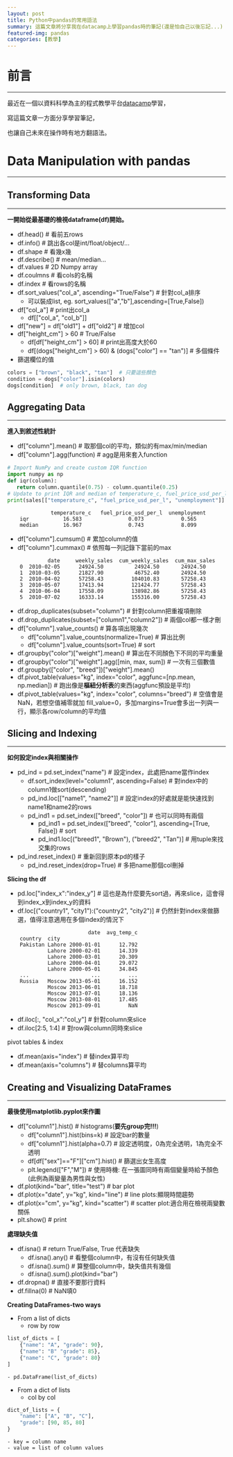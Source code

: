 ```yaml
---
layout: post
title: Python中pandas的常用語法
summary: 這篇文章將分享我在datacamp上學習pandas時的筆記(還是怕自己以後忘記...)
featured-img: pandas
categories: [教學]
---
```


# 前言

***

最近在一個以資料科學為主的程式教學平台[datacamp](https://learn.datacamp.com)學習，

寫這篇文章一方面分享學習筆記，

也讓自己未來在操作時有地方翻語法。


# Data Manipulation with pandas

***

## Transforming Data

***

**一開始從最基礎的檢視dataframe(df)開始。**
- df.head()  # 看前五rows
- df.info()  # 跳出各col是int/float/object/...
- df.shape   # 看幾x幾
- df.describe()  # mean/median...
- df.values  # 2D Numpy array
- df.coulmns  # 看cols的名稱
- df.index  # 看rows的名稱
- df.sort_values("col_a", ascending="True/False")  # 針對col_a排序
    - 可以裝成list, eg. sort_values(["a","b"],ascending=[True,False])
- df["col_a"]  # print出col_a
    - df[["col_a", "col_b"]]
- df["new"] = df["old1"] + df["old2"]  # 增加col
- df["height_cm"] > 60  # True/False
    - df[df["height_cm"] > 60]  # print出高度大於60
    - df[(dogs["height_cm"] > 60) & (dogs["color"] == "tan")]  # 多個條件
- 篩選欄位的值
```python
colors = ["brown", "black", "tan"]  # 只要這些顏色
condition = dogs["color"].isin(colors)
dogs[condition]  # only brown, black, tan dog
```

## Aggregating Data

***

**進入到敘述性統計**
- df["column"].mean()  # 取那個col的平均，類似的有max/min/median
- df["column"].agg(function)  # agg是用來套入function
```python
# Import NumPy and create custom IQR function
import numpy as np
def iqr(column):
   return column.quantile(0.75) - column.quantile(0.25)
# Update to print IQR and median of temperature_c, fuel_price_usd_per_l, & unemployment
print(sales[["temperature_c", "fuel_price_usd_per_l", "unemployment"]].agg([iqr, np.median]))
```
```
              temperature_c   fuel_price_usd_per_l  unemployment
    iqr           16.583               0.073            0.565
    median        16.967               0.743            8.099
```

- df["column"].cumsum()  # 累加column的值
- df["column"].cummax()  # 依照每一列記錄下當前的max
```
             date     weekly_sales  cum_weekly_sales  cum_max_sales
    0  2010-02-05      24924.50          24924.50       24924.50
    1  2010-03-05      21827.90          46752.40       24924.50
    2  2010-04-02      57258.43         104010.83       57258.43
    3  2010-05-07      17413.94         121424.77       57258.43
    4  2010-06-04      17558.09         138982.86       57258.43
    5  2010-07-02      16333.14         155316.00       57258.43
```
- df.drop_duplicates(subset="column")  # 針對column把重複項刪除
- df.drop_duplicates(subset=["column1","column2"])  # 兩個col都一樣才刪
- df["column"].value_counts()  # 算各項出現幾次
    - df["column"].value_counts(normalize=True)  # 算出比例
    - df["column"].value_counts(sort=True)  # sort
- df.groupby("color")["weight"].mean()  # 算出在不同顏色下不同的平均重量
- df.groupby("color")["weight"].agg([min, max, sum])  # 一次有三個數值
- df.groupby(["color", "breed"])["weight"].mean() 
- df.pivot_table(values="kg", index="color", aggfunc=[np.mean, np.median])  # 跑出像是**樞紐分析表**的東西(aggfunc預設是平均)
- df.pivot_table(values="kg", index="color", columns="breed")  # 空值會是NaN，若想空值補零就加 fill_value=0，多加margins=True會多出一列與一行，顯示各row/column的平均值


## Slicing and Indexing

***

**如何設定index與相關操作**
- pd_ind = pd.set_index("name")  # 設定index，此處把name當作index
    - df.sort_index(level="column1", ascending=False)  # 對index中的column1做sort(descending)
    - pd_ind.loc[["name1", "name2"]]  # 設定index的好處就是能快速找到name1和name2的rows
    - pd_ind1 = pd.set_index(["breed", "color"])  # 也可以同時有兩個
        - pd_ind1 = pd.set_index(["breed", "color"], ascending=[True, False])  # sort
        - pd_ind1.loc[("breed1", "Brown"), ("breed2", "Tan")]  # 用tuple來找交集的rows
- pd_ind.reset_index()  # 重新回到原本pd的樣子
    - pd_ind.reset_index(drop=True)  # 多把name那個col刪掉

**Slicing the df**
- pd.loc["index_x":"index_y"]  # 這也是為什麼要先sort過，再來slice，這會得到index_x到index_y的資料
- df.loc[("country1", "city1"):("country2", "city2")]  # 仍然針對index來做篩選，值得注意適用在多個index的情況下
```
                          date  avg_temp_c
    country  city                         
    Pakistan Lahore 2000-01-01      12.792
             Lahore 2000-02-01      14.339
             Lahore 2000-03-01      20.309
             Lahore 2000-04-01      29.072
             Lahore 2000-05-01      34.845
    ...                    ...         ...
    Russia   Moscow 2013-05-01      16.152
             Moscow 2013-06-01      18.718
             Moscow 2013-07-01      18.136
             Moscow 2013-08-01      17.485
             Moscow 2013-09-01         NaN
```
- df.iloc[:, "col_x":"col_y"]  # 針對column來slice
- df.iloc[2:5, 1:4]  # 對row與column同時來slice

pivot tables & index
- df.mean(axis="index")  # 替index算平均
- df.mean(axis="columns")  # 替columns算平均


## Creating and Visualizing DataFrames

***

**最後使用matplotlib.pyplot來作圖**
- df["column1"].hist()  # histograms(**要先group完!!!**)
    - df["column1"].hist(bins=k)  # 設定bar的數量
    - df["column1"].hist(alpha=0.7)  # 設定透明度，0為完全透明，1為完全不透明
    - df[df["sex"]=="F"]["cm"].hist()  # 篩選出女生高度
    - plt.legend(["F","M"])  # 使用時機: 在一張圖同時有兩個變量時給予顏色(此例為兩變量為男性與女性)
- df.plot(kind="bar", title="test")  # bar plot
- df.plot(x="date", y="kg", kind="line")  # line plots:顯現時間趨勢
- df.plot(x="cm", y="kg", kind="scatter")  # scatter plot:適合用在檢視兩變數關係
- plt.show()  # print

**處理缺失值**
- df.isna()  # return True/False, True 代表缺失
    - df.isna().any()  # 看整個column中，有沒有任何缺失值
    - df.isna().sum()  # 算整個column中，缺失值共有幾個
    - df.isna().sum().plot(kind="bar")
- df.dropna()  # 直接不要那行資料
- df.fillna(0)  # NaN填0

**Creating DataFrames-two ways**
- From a list of dicts
    - row by row
```python
list_of_dicts = [
    {"name": "A", "grade": 90},
    {"name": "B" "grade": 85},
    {"name": "C", "grade": 80}
]
```
    - pd.DataFrame(list_of_dicts)
- From a dict of lists
    - col by col
```python
dict_of_lists = {
    "name": ["A", "B", "C"],
    "grade": [90, 85, 80]
}
```
    - key = column name
    - value = list of column values